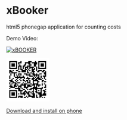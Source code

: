 xBooker
=======

html5 phonegap application for counting costs


Demo Video:

[![xBOOKER](http://cs14113.vk.me/c616029/u19230273/video/l_fafb461d.jpg)](http://www.youtube.com/watch?v=zh1vzaUJmQ4)

![QR](https://raw.githubusercontent.com/avil13/xBooker/master/chart.png)

[Download and install on phone](http://goo.gl/6fyuPX)




